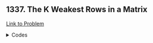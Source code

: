 <h2>1337. The K Weakest Rows in a Matrix</h2>

[Link to Problem](https://leetcode.com/problems/the-k-weakest-rows-in-a-matrix)

<details><summary>Codes</summary>

```java
import java.util.PriorityQueue;

public class LC1337 {
    record Row(int soldiers, int index) implements Comparable<Row> {

        @Override
        public int compareTo(Row o) {
            return (o.soldiers() != this.soldiers() ? this.soldiers() - o.soldiers() : this.index() - o.index());
        }
    }

    public int[] kWeakestRows(int[][] mat, int k) {
        PriorityQueue<Row> pq = new PriorityQueue<>();
        for (int i = 0; i < mat.length; i++) {
            int soldiers = 0;
            for (int j = 0; j < mat[i].length; j++) soldiers += mat[i][j] == 1 ? 1 : 0;
            pq.offer(new Row(soldiers, i));
        }

        int[] answer = new int[k];
        for (int i = 0; i < k; i++) {
            Row r = pq.poll();
            assert r != null;
            answer[i] = r.index();
        }

        return answer;
    }
}
```

</details>